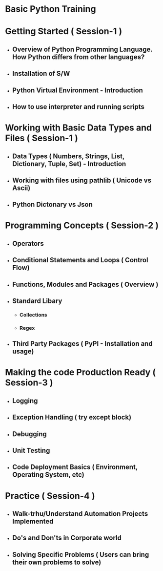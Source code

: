 # Basic Python Training

# Getting Started ( Session-1 )

* ## Overview of Python Programming Language. How Python differs from other languages?
* ## Installation of S/W
* ## Python Virtual Environment - Introduction
* ## How to use interpreter and running scripts

# Working with Basic Data Types and Files ( Session-1 )

* ## Data Types ( Numbers, Strings, List, Dictionary, Tuple, Set) - Introduction
* ## Working with files using pathlib ( Unicode vs Ascii)
* ## Python Dictonary vs Json

# Programming Concepts ( Session-2 )

* ## Operators
* ## Conditional Statements and Loops ( Control Flow)
* ## Functions, Modules and Packages ( Overview )
* ## Standard Libary
    * ### Collections
    * ### Regex
* ## Third Party Packages ( PyPI - Installation and usage)

# Making the code Production Ready ( Session-3 )

* ## Logging
* ## Exception Handling ( try except block)
* ## Debugging
* ## Unit Testing
* ## Code Deployment Basics ( Environment, Operating System, etc)

# Practice ( Session-4 )

* ## Walk-trhu/Understand Automation Projects Implemented
* ## Do's and Don'ts in Corporate world
* ## Solving Specific Problems ( Users can bring their own problems to solve)

